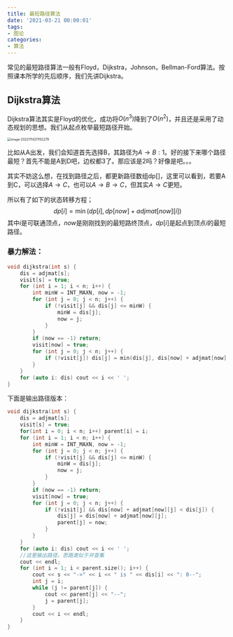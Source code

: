 ```yaml
---
title: 最短路径算法
date: '2021-03-21 00:00:01'
tags: 
- 图论
categories:
- 算法
---
```


常见的最短路径算法一般有Floyd，Dijkstra，Johnson，Bellman-Ford算法。按照课本所学的先后顺序，我们先讲Dijkstra。

## Dijkstra算法

Dijkstra算法其实是Floyd的优化，成功将$O(n^3)$降到了$O(n^2)$，并且还是采用了动态规划的思想。我们从起点枚举最短路径开始。

<img src="https://cdn.jsdelivr.net/gh/InverseDa/image@master/image/image-20221114211152279.png" alt="image-20221114211152279" style="zoom:50%;" />

比如从A出发，我们会知道首先选择B，其路径为$A\rightarrow B:1$。好的接下来哪个路径最短？首先不能是A到D吧，边权都3了。那应该是2吗？好像是吧。。。

其实不妨这么想，在找到路径之后，都更新路径数组dp[]，这里可以看到，若要A到C，可以选择$A\rightarrow C$，也可以$A\rightarrow B \rightarrow C$，但其实$A\rightarrow C$更短。

所以有了如下的状态转移方程；
$$
dp[i] = \min(dp[i], dp[now] + adjmat[now][i])
$$
其中$i$是可联通顶点，$now$是刚刚找到的最短路终顶点，$dp[i]$是起点到顶点$i$的最短路径。

### 暴力解法：

```cpp
void dijkstra(int s) {
    dis = adjmat[s];
    visit[s] = true;
    for (int i = 1; i < n; i++) {
        int minW = INT_MAXN, now = -1;
        for (int j = 0; j < n; j++) {
            if (!visit[j] && dis[j] <= minW) {
                minW = dis[j];
                now = j;
            }
        }
        if (now == -1) return;
        visit[now] = true;
        for (int j = 0; j < n; j++) {
            if (!visit[j]) dis[j] = min(dis[j], dis[now] + adjmat[now][j]);
        }
    }
    for (auto i: dis) cout << i << ' ';
}
```

下面是输出路径版本：

```cpp
void dijkstra(int s) {
    dis = adjmat[s];
    visit[s] = true;
    for(int i = 0; i < n; i++) parent[i] = i;
    for (int i = 1; i < n; i++) {
        int minW = INT_MAXN, now = -1;
        for (int j = 0; j < n; j++) {
            if (!visit[j] && dis[j] <= minW) {
                minW = dis[j];
                now = j;
            }
        }
        if (now == -1) return;
        visit[now] = true;
        for (int j = 0; j < n; j++) {
            if (!visit[j] && dis[now] + adjmat[now][j] < dis[j]) {
                dis[j] = dis[now] + adjmat[now][j];
                parent[j] = now;
            }
        }
    }
    for (auto i: dis) cout << i << ' ';
  	//这里输出路径，思路类似于并查集
    cout << endl;
    for (int i = 1; i < parent.size(); i++) {
        cout << s << "->" << i << " is " << dis[i] << ": 0--";
        int j = i;
        while (j != parent[j]) {
            cout << parent[j] << "--";
            j = parent[j];
        }
        cout << i << endl;
    }
}
```
